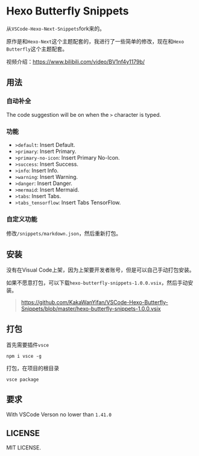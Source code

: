 # Hexo Butterfly Snippets

从`VSCode-Hexo-Next-Snippets`fork来的。

原作是和`Hexo-Next`这个主题配套的，我进行了一些简单的修改，现在和`Hexo Butterfly`这个主题配套。

视频介绍：https://www.bilibili.com/video/BV1nf4y1179b/

## 用法

### 自动补全

The code suggestion will be on when the `>` character is typed.

### 功能

- `>default`: Insert Default.
- `>primary`: Insert Primary.
- `>primary-no-icon`: Insert Primary No-Icon.
- `>success`: Insert Success.
- `>info`: Insert Info.
- `>warning`: Insert Warning.
- `>danger`: Insert Danger.
- `>mermaid`: Insert Mermaid.
- `>tabs`: Insert Tabs.
- `>tabs_tensorflow`: Insert Tabs TensorFlow.

### 自定义功能
修改`/snippets/markdown.json`，然后重新打包。

## 安装

没有在Visual Code上架，因为上架要开发者账号，但是可以自己手动打包安装。

如果不愿意打包，可以下载`hexo-butterfly-snippets-1.0.0.vsix`，然后手动安装。

> https://github.com/KakaWanYifan/VSCode-Hexo-Butterfly-Snippets/blob/master/hexo-butterfly-snippets-1.0.0.vsix

## 打包

首先需要插件`vsce`
```
npm i vsce -g
```
打包，在项目的根目录
```
vsce package
```

## 要求

With VSCode Verson no lower than `1.41.0`

## LICENSE

MIT LICENSE.